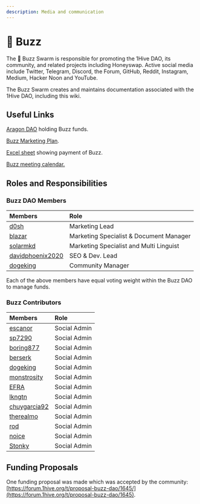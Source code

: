 ```yaml
---
description: Media and communication
---
```


# 🐝 Buzz

The 🐝 Buzz Swarm is responsible for promoting the 1Hive DAO, its community, and related projects including Honeyswap. Active social media include Twitter, Telegram, Discord, the Forum, GitHub, Reddit, Instagram, Medium, Hacker Noon and YouTube.

The Buzz Swarm creates and maintains documentation associated with the 1Hive DAO, including this wiki. 

## Useful Links

[Aragon DAO](https://aragon.1hive.org/#/buzzdao/) holding Buzz funds.

[Buzz Marketing Plan](https://drive.google.com/file/d/1giD4QcVfHNUaAwcXWqEdV4jI2CUSQH24/view).

[Excel sheet](https://docs.google.com/spreadsheets/d/1UNrQMLVDWS-r7z6Z5MLNRSRP70f_gjbG5DYVceDLrXU/edit#gid=0) showing payment of Buzz.

[Buzz meeting calendar.](https://calendar.google.com/calendar/u/0/embed?src=c_k77c78d1kdt9e1vpk2cvjcc7jg@group.calendar.google.com&ctz)

## Roles and Responsibilities

### Buzz DAO Members

| Members | Role |
| :--- | :--- |
| [d0sh](https://forum.1hive.org/u/d0sh/summary) | Marketing Lead |
| [blazar](https://forum.1hive.org/u/blazar/summary) | Marketing Specialist & Document Manager |
| [solarmkd](https://forum.1hive.org/u/solarmkd/summary) | Marketing Specialist and Multi Linguist |
| [davidphoenix2020](https://forum.1hive.org/u/davidphoenix2020/summary) | SEO & Dev. Lead |
| [dogeking](https://forum.1hive.org/u/dogeking/summary) | Community Manager |

Each of the above members have equal voting weight within the Buzz DAO to manage funds.

### Buzz Contributors

| Members | Role |
| :--- | :--- |
| [escanor](https://forum.1hive.org/u/escanor/summary) | Social Admin |
| [sp7290](https://forum.1hive.org/u/sp7290/summary) | Social Admin |
| [boring877](https://forum.1hive.org/u/boring877/summary) | Social Admin |
| [berserk](https://forum.1hive.org/u/berserk/summary) | Social Admin |
| [dogeking](https://forum.1hive.org/u/dogeking/summary) | Social Admin |
| [monstrosity](https://forum.1hive.org/u/monstrosity/summary) | Social Admin |
| [EFRA](https://forum.1hive.org/u/efra) | Social Admin |
| [lkngtn](https://forum.1hive.org/u/lkngtn) | Social Admin |
| [chuygarcia92](https://forum.1hive.org/u/chuygarcia92/summary) | Social Admin |
| [therealmo](https://forum.1hive.org/u/therealmo/summary) | Social Admin |
| [rod](https://forum.1hive.org/u/rod/summary) | Social Admin |
| [noice](https://forum.1hive.org/u/noice/summary) | Social Admin |
| [Stonky](https://forum.1hive.org/u/stonky) | Social Admin |

## Funding Proposals

One funding proposal was made which was accepted by the community:  
[https://forum.1hive.org/t/proposal-buzz-dao/1645/](https://forum.1hive.org/t/proposal-buzz-dao/1645).

